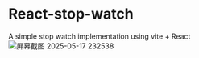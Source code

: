 
# React-stop-watch
A simple stop watch implementation using vite + React
![屏幕截图 2025-05-17 232538](https://github.com/user-attachments/assets/9554c388-3ad0-4ff2-aa94-9464bf73b950)
